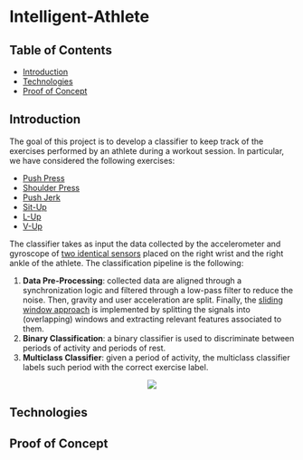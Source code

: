 # Intelligent-Athlete

## Table of Contents 
- [Introduction](#introduction "Goto introduction")
- [Technologies](#technologies "Goto technologies")
- [Proof of Concept](#proof-of-concept "Goto proof-of-concept")

## Introduction 
The goal of this project is to develop a classifier to keep track of the exercises performed by an athlete during a workout session. In particular, we have considered the following exercises:
* [Push Press](https://www.youtube.com/watch?v=iaBVSJm78ko)
* [Shoulder Press](https://www.youtube.com/watch?v=5yWaNOvgFCM)
* [Push Jerk](https://www.youtube.com/watch?v=V-hKuAfWNUw)
* [Sit-Up](https://www.youtube.com/watch?v=_HDZODOx7Zw)
* [L-Up](https://www.youtube.com/watch?v=6Yd8-XEVj4M)
* [V-Up](https://www.youtube.com/watch?v=7UVgs18Y1P4)

The classifier takes as input the data collected by the accelerometer and gyroscope of [two identical sensors](https://mbientlab.com/store/metamotions-p/) placed on the right wrist and the right ankle of the athlete. The classification pipeline is the following:
1. **Data Pre-Processing**: collected data are aligned through a synchronization logic and filtered through a low-pass filter to reduce the noise. Then, gravity and user acceleration are split. Finally, the [sliding window approach](https://www.geeksforgeeks.org/window-sliding-technique/) is implemented by splitting the signals into (overlapping) windows and extracting relevant features associated to them.
2. **Binary Classification**: a binary classifier is used to discriminate between periods of activity and periods of rest.
3. **Multiclass Classifier**: given a period of activity, the multiclass classifier labels such period with the correct exercise label.

<p align="center">
  <img src="https://user-images.githubusercontent.com/80259549/140044672-219e3161-75cc-4742-83b2-076b59213233.png" />
</p>

## Technologies

## Proof of Concept 
